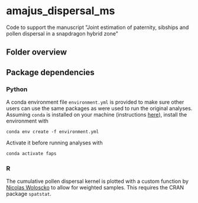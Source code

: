 # amajus_dispersal_ms
Code to support the manuscript "Joint estimation of paternity, sibships and pollen dispersal in a snapdragon hybrid zone"

##

## Folder overview

## Package dependencies

### Python

A conda environment file `environment.yml` is provided to make sure other users can use the same packages as were used to run the original analyses.
Assuming `conda` is installed on your machine (instructions [here](https://conda.io/projects/conda/en/latest/user-guide/install/index.html)), install the environment with

```
conda env create -f environment.yml
```

Activate it before running analyses with
```
conda activate faps

```

### R

The cumulative pollen dispersal kernel is plotted with a custom function by 
[Nicolas Woloscko](https://github.com/NicolasWoloszko/stat_ecdf_weighted/blob/master/stat_ecdf_weighted.R)
to allow for weighted samples. This requires the CRAN package `spatstat`.